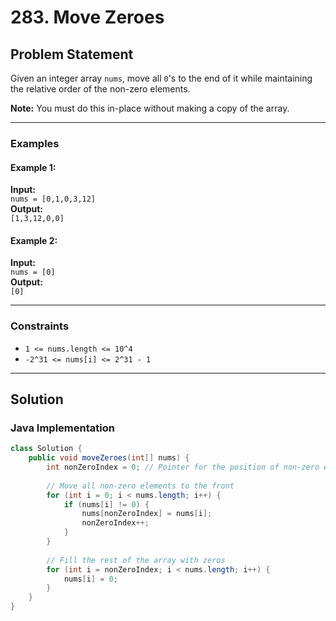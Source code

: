 # 283. Move Zeroes

## Problem Statement

Given an integer array `nums`, move all `0`'s to the end of it while maintaining the relative order of the non-zero elements.

**Note:** You must do this in-place without making a copy of the array.

---

### Examples

#### Example 1:
**Input:**  
`nums = [0,1,0,3,12]`  
**Output:**  
`[1,3,12,0,0]`  

#### Example 2:
**Input:**  
`nums = [0]`  
**Output:**  
`[0]`  

---

### Constraints
- `1 <= nums.length <= 10^4`
- `-2^31 <= nums[i] <= 2^31 - 1`

---

## Solution

### Java Implementation

```java
class Solution {
    public void moveZeroes(int[] nums) {
        int nonZeroIndex = 0; // Pointer for the position of non-zero elements
        
        // Move all non-zero elements to the front
        for (int i = 0; i < nums.length; i++) {
            if (nums[i] != 0) {
                nums[nonZeroIndex] = nums[i];
                nonZeroIndex++;
            }
        }
        
        // Fill the rest of the array with zeros
        for (int i = nonZeroIndex; i < nums.length; i++) {
            nums[i] = 0;
        }
    }
}
